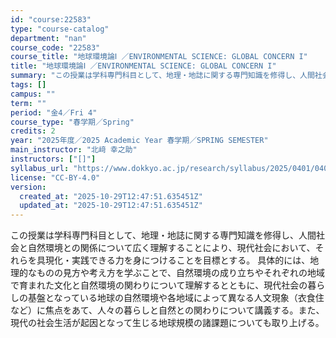 ```yaml
---
id: "course:22583"
type: "course-catalog"
department: "nan"
course_code: "22583"
course_title: "地球環境論Ⅰ ／ENVIRONMENTAL SCIENCE: GLOBAL CONCERN I"
title: "地球環境論Ⅰ ／ENVIRONMENTAL SCIENCE: GLOBAL CONCERN I"
summary: "この授業は学科専門科目として、地理・地誌に関する専門知識を修得し、人間社会と自然環境との関係について広く理解することにより、現代社会において、それらを具現化・実践できる力を身につけることを目標とする。 具体的には、地理的なものの見方や考え方…"
tags: []
campus: ""
term: ""
period: "金4／Fri 4"
course_type: "春学期／Spring"
credits: 2
year: "2025年度／2025 Academic Year 春学期／SPRING SEMESTER"
main_instructor: "北﨑 幸之助"
instructors: ["[]"]
syllabus_url: "https://www.dokkyo.ac.jp/research/syllabus/2025/0401/0401_22583_ja_JP.html"
license: "CC-BY-4.0"
version:
  created_at: "2025-10-29T12:47:51.635451Z"
  updated_at: "2025-10-29T12:47:51.635451Z"
---
```

この授業は学科専門科目として、地理・地誌に関する専門知識を修得し、人間社会と自然環境との関係について広く理解することにより、現代社会において、それらを具現化・実践できる力を身につけることを目標とする。 具体的には、地理的なものの見方や考え方を学ぶことで、自然環境の成り立ちやそれぞれの地域で育まれた文化と自然環境の関わりについて理解するとともに、現代社会の暮らしの基盤となっている地球の自然環境や各地域によって異なる人文現象（衣食住など）に焦点をあて、人々の暮らしと自然との関わりについて講義する。また、現代の社会生活が起因となって生じる地球規模の諸課題についても取り上げる。
